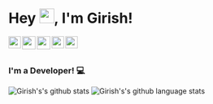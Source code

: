 # Hey <img src="https://github.com/TheDudeThatCode/TheDudeThatCode/blob/master/Assets/Hi.gif" width="29px">, I'm Girish!

 
<a href="https://www.linkedin.com/in/girish-rajani/">
  <img align="left" width="24px" src="https://cdn.jsdelivr.net/npm/simple-icons@v3/icons/linkedin.svg"  />
</a>
<a href="https://twitter.com/girishrajani162">
  <img align="left" width="26px" src="https://cdn.jsdelivr.net/npm/simple-icons@v3/icons/twitter.svg" />
</a>

<a href="https://girish-r-rajani.medium.com/">
  <img align="left" width="26px" src="https://cdn.jsdelivr.net/npm/simple-icons@v3/icons/medium.svg" />
</a>
<a href="https://play.google.com/store/apps/developer?id=TreeTracker">
  <img align="left" width="24px" src="https://cdn.jsdelivr.net/npm/simple-icons@v3/icons/googleplay.svg"  />
</a>
<a href="https://discord.com/login?redirect_to=%2Foauth2%2Fauthorize%3Fclient_id%3D799485174269739038%26permissions%3D515136%26scope%3Dbot">
  <img align="left" width="24px" src="https://cdn.jsdelivr.net/npm/simple-icons@v3/icons/discord.svg"  />
</a>


<br>
<br>

### I'm a  Developer! 💻



![Girish's's github stats](https://github-readme-stats.vercel.app/api?username=girishrajani&show_icons=true&hide_border=true&theme=tokyonight)
![Girish's's github language stats](https://github-readme-stats.vercel.app/api/top-langs/?username=girishrajani&theme=tokyonight&layout=compact&hide_border=true)
